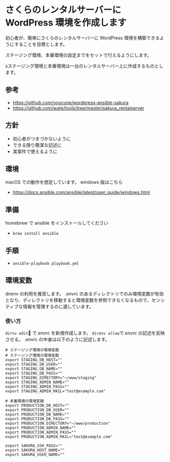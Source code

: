 # さくらのレンタルサーバーに WordPress 環境を作成します

初心者が、簡単にさくらのレンタルサーバーに WordPress 環境を構築できるようにすることを目標とします。

ステージング環境、本番環境の設定までをセットで行えるようにします。

sステージング環境と本番環境は一台のレンタルサーバー上に作成するものとします。

## 参考

- https://github.com/youcune/wordpress-ansible-sakura
- https://github.com/wate/tools/tree/master/sakura_rentalserver

## 方針

- 初心者がつまづかないように
- できる限り簡潔な記述に
- 実案件で使えるように

## 環境

macOS での動作を想定しています。
windows 版はこちら

- https://docs.ansible.com/ansible/latest/user_guide/windows.html

## 準備

homebrew で ansible をインストールしてください

- `brew install ansible`

## 手順
- `ansible-playbook playbook.yml`

## 環境変数

direnv の利用を推奨します。
.envrc のあるディレクトリでのみ環境変数が有効となり、ディレクトリを移動すると環境変数を参照できなくなるもので、センシティブな情報を管理するのに適しています。

### 使い方

`dirnv edit` で.envrc を新規作成します。
`direnv allow`で.envrc の記述を反映させる。
.envrc の中身は以下のように記述します。

```
# ステージング環境の環境変数
# ステージング環境の環境変数
export STAGING_DB_HOST=""
export STAGING_DB_USER=""
export STAGING_DB_NAME=""
export STAGING_DB_PASS=""
export STAGING_DIRECTORY="~/www/staging"
export STAGING_ADMIN_NAME=""
export STAGING_ADMIN_PASS=""
export STAGING_ADMIN_MAIL="test@example.com"

# 本番環境の環境変数
export PRODUCTION_DB_HOST=""
export PRODUCTION_DB_USER=""
export PRODUCTION_DB_NAME=""
export PRODUCTION_DB_PASS=""
export PRODUCTION_DIRECTORY="~/www/production"
export PRODUCTION_ADMIN_NAME=""
export PRODUCTION_ADMIN_PASS=""
export PRODUCTION_ADMIN_MAIL="test@example.com"

export SAKURA_SSH_PASS=""
export SAKURA_HOST_NAME=""
export SAKURA_USER_NAME=""

```
